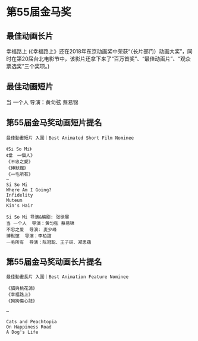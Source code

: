 # 第55届金马奖

## 最佳动画长片
幸福路上
(《幸福路上》还在2018年东京动画奖中荣获“（长片部门）动画大奖”，同时在第20届台北电影节中，该影片还拿下来了“百万首奖”、“最佳动画片”、“观众票选奖”三个奖项。)
## 最佳动画短片
当 一个人
导演：黄匀弦 蔡易锦

## 第55届金马奖动画短片提名  
```
最佳動畫短片 入圍｜Best Animated Short Film Nominee  
⠀
《Si So Mi》
《當　一個人》
《不忠之愛》
《博默館》
《一毛所有》
—
Si So Mi
Where Am I Going?
Infidelity
Muteum
Kin's Hair
```
```
Si So Mi 导演&编剧: 张徐展
当 一个人  导演：黄匀弦 蔡易锦
不忠之爱  导演: 麦少峰
博默馆  导演：李柏誼
一毛所有  导演：陈冠聪、王子研、郑思蕴

```
## 第55届金马奖动画长片提名  
```
最佳動畫長片 入圍｜Best Animation Feature Nominee
⠀
《貓與桃花源》
《幸福路上》
《狗狗傷心誌》
⠀
—
⠀
Cats and Peachtopia
On Happiness Road
A Dog's Life
```